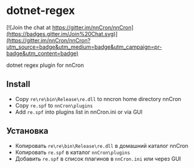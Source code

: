 # dotnet-regex 
[![Join the chat at https://gitter.im/nnCron/nnCron](https://badges.gitter.im/Join%20Chat.svg)](https://gitter.im/nnCron/nnCron?utm_source=badge&utm_medium=badge&utm_campaign=pr-badge&utm_content=badge)

dotnet regex plugin for nnCron

## Install

* Copy `re\re\bin\Release\re.dll` to nncron home directory nnCron
* Copy `re.spf` to `nnCron\plugins`
* Add `re.spf` into plugins list in nnCron.ini or via GUI

## Установка

* Копировать `re\re\bin\Release\re.dll` в домашний каталог nnCron
* Копировать `re.spf` в каталог `nnCron\plugins`
* Добавить `re.spf` в список плагинов в `nnCron.ini` или через GUI
